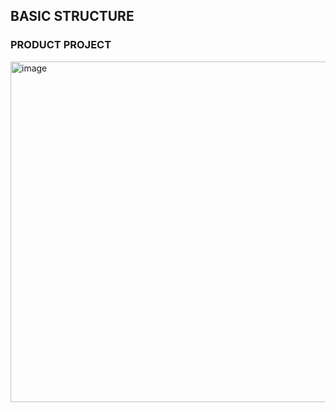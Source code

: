 ## BASIC STRUCTURE
### PRODUCT PROJECT
<img width="545" alt="image" src="https://github.com/Mehedee-Hassan/sb3-persistance-layer/assets/7868774/c019a0b2-d4fe-41a8-93ca-fefdc105f56c">

